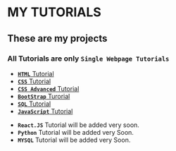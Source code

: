 # MY TUTORIALS
## These are my projects
### All Tutorials are only `Single Webpage Tutorials`



* [**`HTML`** Tutorial](https://vara-prasad-789.github.io/HTML-Developement-Tutorial/)
* [**`CSS`** Tutorial](https://vara-prasad-789.github.io/CSS-Development-Tutorial/)
* [**`CSS Advanced`** Tutorial](https://vara-prasad-789.github.io/CSS-Advanced-Tutorial/)
* [**`BootStrap`** Turorial](https://vara-prasad-789.github.io/BootStrap-Tutorial/)
* [**`SQL`** Tutorial](https://vara-prasad-789.github.io/SQL-Tutorial/)
* [**`JavaScript`** Tutorial](https://vara-prasad-789.github.io/Javascript-Tutorial/)



- **`React.JS`** Tutorial will be added very soon.
- **`Python`** Tutorial will be added very Soon.
- **`MYSQL`** Tutorial will be added very Soon.

<!-- Comments -->

<!-- * <img src="https://upload.wikimedia.org/wikipedia/commons/6/61/HTML5_logo_and_wordmark.svg" width="15">
* <img src="https://upload.wikimedia.org/wikipedia/commons/thumb/d/d5/CSS3_logo_and_wordmark.svg/340px-CSS3_logo_and_wordmark.svg.png" width="15">
* <img src="https://upload.wikimedia.org/wikipedia/commons/b/b2/Bootstrap_logo.svg" width="15">

 -->
